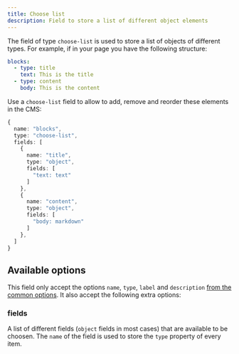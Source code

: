 ```yaml
---
title: Choose list
description: Field to store a list of different object elements
---
```


The field of type `choose-list` is used to store a list of objects of different
types. For example, if in your page you have the following structure:

```yml
blocks:
  - type: title
    text: This is the title
  - type: content
    body: This is the content
```

Use a `choose-list` field to allow to add, remove and reorder these elements in
the CMS:

```ts
{
  name: "blocks",
  type: "choose-list",
  fields: [
    {
      name: "title",
      type: "object",
      fields: [
        "text: text"
      ]
    },
    {
      name: "content",
      type: "object",
      fields: [
        "body: markdown"
      ]
    },
  ]
}
```

## Available options

This field only accept the options `name`, `type`, `label` and `description`
[from the common options](./index.md#common-field-options). It also accept the
following extra options:

### fields

A list of different fields (`object` fields in most cases) that are available to
be choosen. The `name` of the field is used to store the `type` property of
every item.
